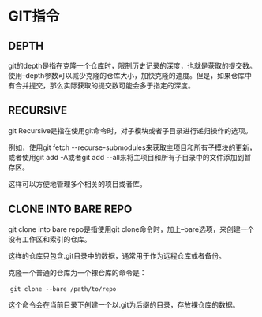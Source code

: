 # GIT指令

## DEPTH

git的depth是指在克隆一个仓库时，限制历史记录的深度，也就是获取的提交数。使用–depth参数可以减少克隆的仓库大小，加快克隆的速度。但是，如果仓库中有合并提交，那么实际获取的提交数可能会多于指定的深度。

## RECURSIVE

git Recursive是指在使用git命令时，对子模块或者子目录进行递归操作的选项。

例如，使用git fetch --recurse-submodules来获取主项目和所有子模块的更新，或者使用git add -A或者git add --all来将主项目和所有子目录中的文件添加到暂存区。

这样可以方便地管理多个相关的项目或者库。

## CLONE INTO BARE REPO

git clone into bare repo是指使用git clone命令时，加上–bare选项，来创建一个没有工作区和索引的仓库。

这样的仓库只包含.git目录中的数据，通常用于作为远程仓库或者备份。

克隆一个普通的仓库为一个裸仓库的命令是：

​	`git clone --bare /path/to/repo`

这个命令会在当前目录下创建一个以.git为后缀的目录，存放裸仓库的数据。